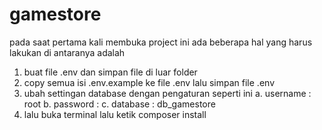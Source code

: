 # gamestore

pada saat pertama kali membuka project ini ada beberapa hal yang harus lakukan di antaranya adalah

1. buat file .env dan simpan file di luar folder
2. copy semua isi .env.example ke file .env lalu simpan file .env
3. ubah settingan database dengan pengaturan seperti ini
    a. username : root
    b. password : 
    c. database : db_gamestore
4. lalu buka terminal lalu ketik composer install
